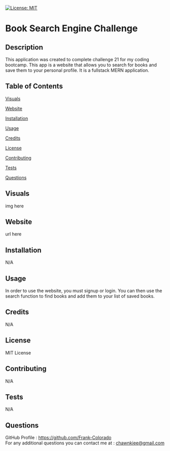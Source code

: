 [![License: MIT](https://img.shields.io/badge/License-MIT-yellow.svg)](https://opensource.org/licenses/MIT)

# Book Search Engine Challenge

## Description

This application was created to complete challenge 21 for my coding bootcamp. This app is a website that allows you to search for books and save them to your personal profile. It is a fullstack MERN application.

## Table of Contents

[Visuals](#visuals)

[Website](#website)

[Installation](#installation)

[Usage](#usage)

[Credits](#credits)

[License](#license)

[Contributing](#contributing)

[Tests](#tests)

[Questions](#questions)

## Visuals

img here

## Website

url here

## Installation

N/A

## Usage

In order to use the website, you must signup or login. You can then use the search function to find books and add them to your list of saved books.

## Credits

N/A

## License

MIT License

## Contributing

N/A

## Tests

N/A

## Questions

GitHub Profile : https://github.com/Frank-Colorado  
For any additional questions you can contact me at : chawnkiee@gmail.com
